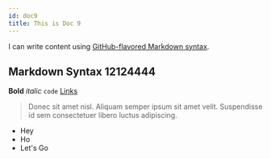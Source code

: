 ```yaml
---
id: doc9
title: This is Doc 9
---
```


I can write content using [GitHub-flavored Markdown syntax](https://github.github.com/gfm/).

## Markdown Syntax 12124444

**Bold** _italic_ `code` [Links](#url)

> Donec sit amet nisl. Aliquam semper ipsum sit amet velit. Suspendisse
> id sem consectetuer libero luctus adipiscing.

* Hey
* Ho
* Let's Go